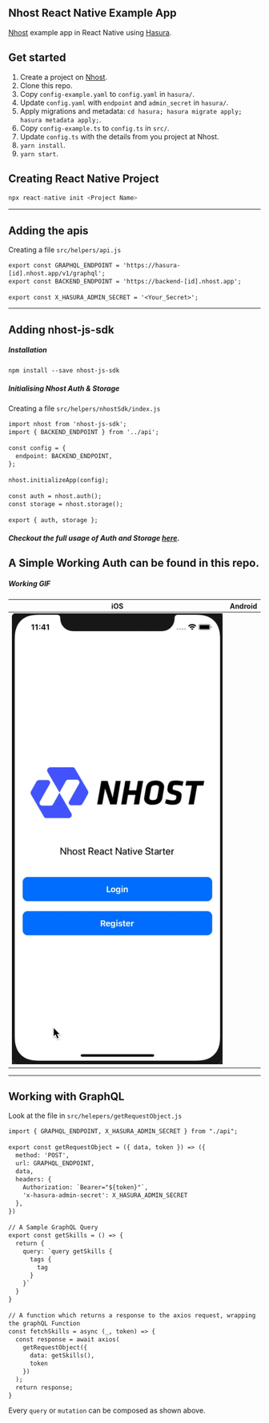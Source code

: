 ## Nhost React Native Example App

[Nhost](https://nhost.io) example app in React Native using [Hasura](https://hasura.io).

## Get started

1. Create a project on [Nhost](https://nhost.io/register).
2. Clone this repo.
3. Copy `config-example.yaml` to `config.yaml` in `hasura/`.
4. Update `config.yaml` with `endpoint` and `admin_secret` in `hasura/`.
5. Apply migrations and metadata: `cd hasura; hasura migrate apply; hasura metadata apply;`.
6. Copy `config-example.ts` to `config.ts` in `src/`.
7. Update `config.ts` with the details from you project at Nhost.
8. `yarn install`.
9. `yarn start`.


## Creating React Native Project

```javascript
npx react-native init <Project Name>
```

---------------------------------------------------------------------------------------------------------------------------
## Adding the apis
Creating a file `src/helpers/api.js`

```
export const GRAPHQL_ENDPOINT = 'https://hasura-[id].nhost.app/v1/graphql';
export const BACKEND_ENDPOINT = 'https://backend-[id].nhost.app';

export const X_HASURA_ADMIN_SECRET = '<Your_Secret>';
```

---------------------------------------------------------------------------------------------------------------------------

## Adding nhost-js-sdk 

##### Installation

`npm install --save nhost-js-sdk`


##### Initialising Nhost Auth & Storage
Creating a file `src/helpers/nhostSdk/index.js`

```
import nhost from 'nhost-js-sdk';
import { BACKEND_ENDPOINT } from '../api';

const config = {
  endpoint: BACKEND_ENDPOINT,
};

nhost.initializeApp(config);

const auth = nhost.auth();
const storage = nhost.storage();

export { auth, storage };

```

##### Checkout the full usage of Auth and Storage [here](https://github.com/nhost/nhost-js-sdk).

## A Simple Working Auth can be found in this repo.

##### Working GIF

| iOS                                          | Android                                      |
|----------------------------------------------|----------------------------------------------|
| ![](nhostExample.gif)                        |                                              |

---------------------------------------------------------------------------------------------------------------------------

## Working with GraphQL

Look at the file in  `src/helepers/getRequestObject.js`

```
import { GRAPHQL_ENDPOINT, X_HASURA_ADMIN_SECRET } from "./api";

export const getRequestObject = ({ data, token }) => ({
  method: 'POST',
  url: GRAPHQL_ENDPOINT,
  data,
  headers: {
    Authorization: `Bearer="${token}"`,
    'x-hasura-admin-secret': X_HASURA_ADMIN_SECRET
  },
})

// A Sample GraphQL Query
export const getSkills = () => {
  return {
    query: `query getSkills {
      tags {
        tag
      }
    }`
  }
}

// A function which returns a response to the axios request, wrapping the graphQL Function 
const fetchSkills = async (_, token) => {
  const response = await axios(
    getRequestObject({
      data: getSkills(),
      token
    })
  );
  return response;
}

```

Every `query` or `mutation` can be composed as shown above. 


